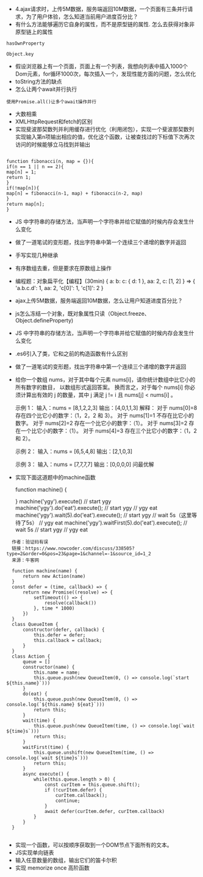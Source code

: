- 4.ajax请求时，上传5M数据，服务端返回10M数据，一个页面有三条并行请求，为了用户体验，怎么知道当前用户进度百分比？
- 有什么方法能够遍历它自身的属性，而不是原型链的属性. 怎么去获得对象非原型链上的属性
``` 
hasOwnProperty

Object.key

```
- 假设浏览器上有一个页面，页面上有一个列表，我想向列表中插入1000个Dom元素，for循环1000次，每次插入一个，发现性能方面的问题，怎么优化
- toString方法的缺点
- 怎么让两个await并行执行
``` 
使用Promise.all()让多个await操作并行
```
- 大数相乘
- XMLHttpRequest和fetch的区别
- 实现斐波那契数列并利用缓存进行优化（利用闭包），实现一个斐波那契数列实现输入第n项输出相应的值，优化这个函数，让被查找过的下标值下次再次访问的时候能够立马找到并输出
``` 

function fibonacci(n, map = {}){
if(n == 1 || n == 2){
map[n] = 1;
return 1;
}
if(!map[n]){
map[n] = fibonacci(n-1, map) + fibonacci(n-2, map)
}
return map[n];
}

```
- JS 中字符串的存储方法，当声明一个字符串并给它赋值的时候内存会发生什么变化
- 做了一道笔试的变形题，找出字符串中第一个连续三个递增的数字并返回
- 手写实现几种继承
- 有序数组去重，但是要求在原数组上操作
- 编程题：对象扁平化【编程】(30min)
  { a: b: c: { d: 1 }, aa: 2, c: [1, 2] } => { 'a.b.c.d': 1, aa: 2, 'c[0]': 1, 'c[1]': 2 }

- ajax上传5M数据，服务端返回10M数据，怎么让用户知道进度百分比？
- js怎么冻结一个对象，既对象属性只读（Object.freeze、Object.defineProperty)
- JS 中字符串的存储方法，当声明一个字符串并给它赋值的时候内存会发生什么变化
- .es6引入了类，它和之前的构造函数有什么区别
- 做了一道笔试的变形题，找出字符串中第一个连续三个递增的数字并返回
- 给你一个数组 nums，对于其中每个元素 nums[i]，请你统计数组中比它小的所有数字的数目， 以数组形式返回答案。
  换而言之，对于每个 nums[i] 你必须计算出有效的 j 的数量，其中 j 满足 j != i 且 nums[j] < nums[i] 。
  
  示例 1：
  输入：nums = [8,1,2,2,3]
  输出：[4,0,1,1,3]
  解释：
  对于 nums[0]=8 存在四个比它小的数字：（1，2，2 和 3）。
  对于 nums[1]=1 不存在比它小的数字。
  对于 nums[2]=2 存在一个比它小的数字：（1）。
  对于 nums[3]=2 存在一个比它小的数字：（1）。
  对于 nums[4]=3 存在三个比它小的数字：（1，2 和 2）。
  
  示例 2：
  输入：nums = [6,5,4,8]
  输出：[2,1,0,3]
  
  示例 3：
  输入：nums = [7,7,7,7]
  输出：[0,0,0,0] 问最优解
  
- 实现下面这道题中的machine函数

  function machine() {
   
   }
  machine('ygy').execute()
  // start ygy
  machine('ygy').do('eat').execute();
  // start ygy
  // ygy eat
  machine('ygy').wait(5).do('eat').execute();
  // start ygy
  // wait 5s（这里等待了5s）
  // ygy eat
  machine('ygy').waitFirst(5).do('eat').execute();
  // wait 5s
  // start ygy
  // ygy eat
``` 
  作者：验证码有误
  链接：https://www.nowcoder.com/discuss/338505?type=2&order=0&pos=23&page=1&channel=-1&source_id=1_2
  来源：牛客网
  
  function machine(name) {
      return new Action(name)
  }
  const defer = (time, callback) => {
      return new Promise((resolve) => {
          setTimeout(() => {
              resolve(callback())
          }, time * 1000)
      })
  }
  class QueueItem {
      constructor(defer, callback) {
          this.defer = defer;
          this.callback = callback;
      }
  }
  class Action {
      queue = []
      constructor(name) {
          this.name = name;
          this.queue.push(new QueueItem(0, () => console.log(`start ${this.name}`)))
      }
      do(eat) {
          this.queue.push(new QueueItem(0, () => console.log(`${this.name} ${eat}`)))
          return this;
      }
      wait(time) {
          this.queue.push(new QueueItem(time, () => console.log(`wait ${time}s`)))
          return this;
      }
      waitFirst(time) {
          this.queue.unshift(new QueueItem(time, () => console.log(`wait ${time}s`)))
          return this;
      }
      async execute() {
          while(this.queue.length > 0) {
              const curItem = this.queue.shift();
              if (!curItem.defer) {
                  curItem.callback();
                  continue;
              }
              await defer(curItem.defer, curItem.callback)
          }
      }
  }
  
```

- 实现一个函数，可以按顺序获取到一个DOM节点下面所有的文本。 
- JS实现单向链表
- 输入任意数量的数组，输出它们的笛卡尔积
- 实现 memorize once 高阶函数